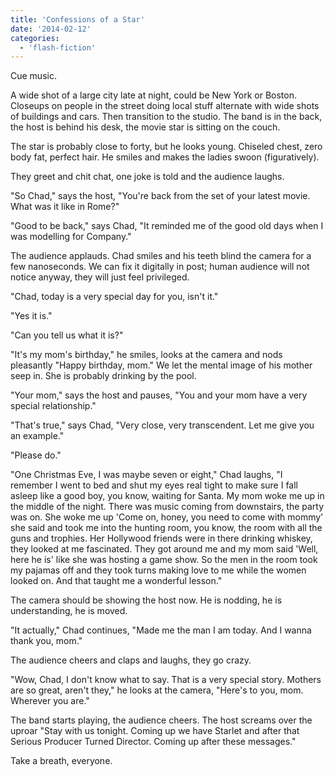 ```yaml
---
title: 'Confessions of a Star'
date: '2014-02-12'
categories:
  - 'flash-fiction'
---
```


Cue music.

A wide shot of a large city late at night, could be New York or Boston. Closeups
on people in the street doing local stuff alternate with wide shots of buildings
and cars. Then transition to the studio. The band is in the back, the host is
behind his desk, the movie star is sitting on the couch.

<!-- truncate -->

The star is probably close to forty, but he looks young. Chiseled chest, zero
body fat, perfect hair. He smiles and makes the ladies swoon (figuratively).

They greet and chit chat, one joke is told and the audience laughs.

"So Chad," says the host, "You're back from the set of your latest movie. What
was it like in Rome?"

"Good to be back," says Chad, "It reminded me of the good old days when I was
modelling for Company."

The audience applauds. Chad smiles and his teeth blind the camera for a few
nanoseconds. We can fix it digitally in post; human audience will not notice
anyway, they will just feel privileged.

"Chad, today is a very special day for you, isn't it."

"Yes it is."

"Can you tell us what it is?"

"It's my mom's birthday," he smiles, looks at the camera and nods pleasantly
"Happy birthday, mom." We let the mental image of his mother seep in. She is
probably drinking by the pool.

"Your mom," says the host and pauses, "You and your mom have a very special
relationship."

"That's true," says Chad, "Very close, very transcendent. Let me give you an
example."

"Please do."

"One Christmas Eve, I was maybe seven or eight," Chad laughs, "I remember I went
to bed and shut my eyes real tight to make sure I fall asleep like a good boy,
you know, waiting for Santa. My mom woke me up in the middle of the night. There
was music coming from downstairs, the party was on. She woke me up 'Come on,
honey, you need to come with mommy' she said and took me into the hunting room,
you know, the room with all the guns and trophies. Her Hollywood friends were in
there drinking whiskey, they looked at me fascinated. They got around me and my
mom said 'Well, here he is' like she was hosting a game show. So the men in the
room took my pajamas off and they took turns making love to me while the women
looked on. And that taught me a wonderful lesson."

The camera should be showing the host now. He is nodding, he is understanding,
he is moved.

"It actually," Chad continues, "Made me the man I am today. And I wanna thank
you, mom."

The audience cheers and claps and laughs, they go crazy.

"Wow, Chad, I don't know what to say. That is a very special story. Mothers are
so great, aren't they," he looks at the camera, "Here's to you, mom. Wherever
you are."

The band starts playing, the audience cheers. The host screams over the uproar
"Stay with us tonight. Coming up we have Starlet and after that Serious Producer
Turned Director. Coming up after these messages."

Take a breath, everyone.
